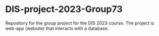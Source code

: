 # DIS-project-2023-Group73
Repository for the group project for the DIS 2023 course. The project is  web-app (website) that interacts with a database.
